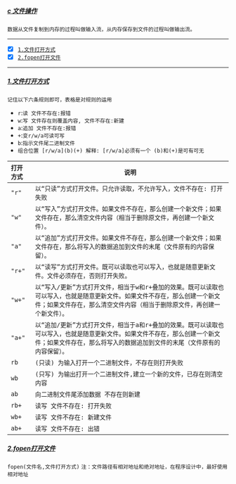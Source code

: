 ##### [c 文件操作](#top) <b id="top"></b>
`数据从文件复制到内存的过程叫做输入流，从内存保存到文件的过程叫做输出流。`

-----
- [x] [`1.文件打开方式`](#target1)
- [x] [`2.fopen打开文件`](#target2)

-----
##### [1.文件打开方式](#top) <b id="target1"></b>
`记住以下六条规则即可，表格是对规则的运用`

* `r`:`读 文件不存在:报错`
* `w`:`写 文件存在则覆盖内容, 文件不存在:新建`
* `a`:`追加 文件不存在:报错`
* `+`:`变r/w/a可读可写`
* `b`:`指示文件尾二进制文件`
* `组合位置 [r/w/a](b)(+) 解释: [r/w/a]必须有一个 (b)和(+)是可有可无`

|`打开方式` |	`说明`|
|:------|----|
|`"r" `|	`以“只读”方式打开文件。只允许读取，不允许写入，文件不存在: 打开失败`|
|`"w"`|	`以“写入”方式打开文件。如果文件不存在，那么创建一个新文件；如果文件存在，那么清空文件内容（相当于删除原文件，再创建一个新文件）。`|
|`"a"`|	`以“追加”方式打开文件。如果文件不存在，那么创建一个新文件；如果文件存在，那么将写入的数据追加到文件的末尾（文件原有的内容保留）。`|
|`"r+"`|	`以“读写”方式打开文件。既可以读取也可以写入，也就是随意更新文件。文件必须存在，否则打开失败。`|
|`"w+"`|	`以“写入/更新”方式打开文件，相当于w和r+叠加的效果。既可以读取也可以写入，也就是随意更新文件。如果文件不存在，那么创建一个新文件；如果文件存在，那么清空文件内容（相当于删除原文件，再创建一个新文件）。`|
|`"a+"`|	`以“追加/更新”方式打开文件，相当于a和r+叠加的效果。既可以读取也可以写入，也就是随意更新文件。如果文件不存在，那么创建一个新文件；如果文件存在，那么将写入的数据追加到文件的末尾（文件原有的内容保留）。`|
|`rb`|`(只读) 为输入打开一个二进制文件，不存在则打开失败`|
|`wb`|`(只写) 为输出打开一个二进制文件,建立一个新的文件，已存在则清空内容`|
|`ab`|`向二进制文件尾添加数据 不存在则新建`|
|`rb+`|`读写 文件不存在: 打开失败`|
|`wb+`|`读写 文件不存在: 新建文件`|
|`ab+`|`读写 文件不存在: 出错`|

##### [2.fopen打开文件](#top) <b id="target2"></b>
`fopen(文件名,文件打开方式)`  `注：文件路径有相对地址和绝对地址，在程序设计中，最好使用相对地址`

```c

```
